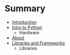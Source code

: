# Summary

* [Introduction](README.md)
* [Intro to Python](intro_to_python.md)
   * Hardware
* [About](about.md)
* [Libraries and Frameworks](libraries_and_frameworks.md)
   * Libraries

